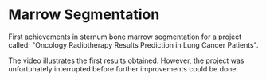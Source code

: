 # Marrow Segmentation

First achievements in sternum bone marrow segmentation for a project called: "Oncology Radiotherapy Results Prediction in Lung Cancer Patients".

The video illustrates the first results obtained. However, the project was unfortunately interrupted before further improvements could be done.
